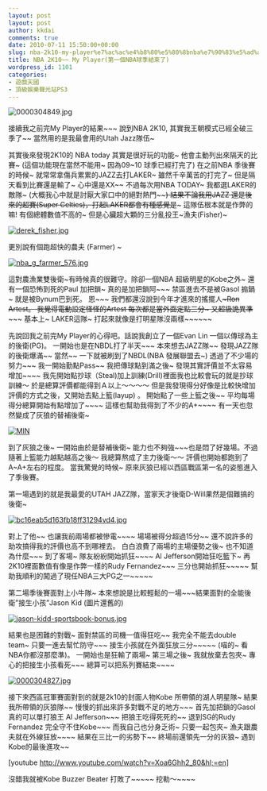 ```yaml
---
layout: post
layout: post
author: kkdai
comments: true
date: 2010-07-11 15:50:00+00:00
slug: nba-2k10-my-player%e7%ac%ac%e4%b8%80%e5%80%8bnba%e7%90%83%e5%ad%a3%e7%b5%90%e6%9d%9f%e4%ba%86
title: NBA 2K10~~ My Player(第一個NBA球季結束了)
wordpress_id: 1101
categories:
- 遊戲天國
- 頂級娛樂聲光站PS3
---
```


![0000304849.jpg](http://farm4.static.flickr.com/3532/4007230886_f103f7ecb0.jpg)

 

接續我之前完My Player的結果~~~ 說到NBA 2K10, 其實我王朝模式已經全破三季了~~ 當然用的是我最會用的Utah Jazz隊伍~

 

其實後來發現2K10的 NBA today 其實是很好玩的功能~ 他會主動列出來隔天的比賽~ (這個功能現在當然不能用~ 因為09~10 球季已經打完了) 在之前NBA 季後賽的時候~ 就常常拿傷兵累累的JAZZ去打LAKER~ 雖然千辛萬苦的打完了~ 但是隔天看到比賽還是輸了~ 心中還是XX~~ 不過每次用NBA TODAY~ 我都選LAKER的敵隊~ (大概我心中就是討厭大家口中的絕對熱門~~~~) 結果不論我用JAZZ 還是後來的超賽(Super Celtics)，打起LAKER都會有種感覺是~~~ 這隊伍根本就是作弊的嘛! 有個總體數值不高的~ 但是心臟超大顆的三分亂投王~漁夫(Fisher)~

 

[![derek_fisher.jpg](http://farm5.static.flickr.com/4136/4769468473_364ceb98e7.jpg)](http://www.flickr.com/photos/27643002@N00/4769468473/)

 

更別說有個跑超快的農夫 (Farmer) ~

 

[![nba_g_farmer_576.jpg](http://farm5.static.flickr.com/4082/4769468757_213e335a0c.jpg)](http://www.flickr.com/photos/27643002@N00/4769468757/)

 

這對農漁業雙後衛~有時候真的很難守。除卻一個NBA 超級明星的Kobe之外~ 還有一個恐怖到死的Paul 加把鎖~ 真的是加把鎖阿~~~ 禁區進去不是被Gasol 搧鍋~ 就是被Bynum巴到死。 恩~~~ 我們都還沒說到今年才進來的搖擺人~~~Ron Artest。 我覺得電動設定怪怪的Artest 每次都是當外面定點三分~ 又超級詭異準~~~~~ 基本上~ LAKER這隊~ 打起來就像是打明星隊沒兩樣~~~~~~

 

先說回我之前完My Player的心得吧。話說我創立了一個Evan Lin 一個以傳球為主的後衛(PG)。 一開始也是在NBDL打了半天~~~ 本來想去JAZZ隊~~ 發現JAZZ隊的後衛爆滿~~ 當然~~ 一下就被刷到了NBDL(NBA 發展聯盟去~) 透過了不少場的努力~~~ 我一開始勤點Pass~~ 我把傳球點到滿之後~ 發現其實評價並不太容易增加~~~~ 我先開始點抄球（Steal)加上訓練(Drill)裡面我也比較會玩的就是抄球訓練～ 於是總算評價都能得到Ａ以上～～～～ 但是我發現得分好像是比較快增加評價的方式之後，又開始去點上籃(layup) 。 開始點了一些上籃之後~~ 平均每場得分總算開始有點增加了~~~~ 這樣也幫助我得到了不少的A+~~~~ 有一天也忽然變成了灰狼的替補後衛~

 

[![MIN](http://static.nba.com.tw/style/images/team/14.gif)](http://www.nba.com.tw/teams/detail/Timberwolves)

 

 

到了灰狼之後~ 一開始由於是替補後衛~ 能力也不夠強~~~也是悶了好幾場。不過隨著上籃能力越點越高之後～ 我總算熬成了主力後衛～～ 評價也開始都跑到了A~A+左右的程度。 當我驚覺的時候~ 原來灰狼已經以西區戰區第一名的姿態進入了季後賽。

 

第一場遇到的就是我最愛的UTAH JAZZ隊，當家天才後衛D-Will果然是個難搞的後衛~ 

 

[![bc16eab5d163fb18ff31294vd4.jpg](http://farm5.static.flickr.com/4080/4769479289_7d5b112fd1.jpg)](http://www.flickr.com/photos/27643002@N00/4769479289/)

 

對上了他~~ 也讓我前兩場都被慘電~~~~ 場場被得分超過15分~~ 還不說許多的助攻搞得我的評價也高不到哪裡去。 白白浪費了兩場的主場優勢之後~ 也不知道為什麼~~~ 到了客場~ 隊友紛紛開始抓狂~~~~ Al Jefferson開始狂吃籃下~ 再2K10裡面數值有像是作弊一樣的Rudy Fernandez~~~ 三分也開始抓狂~~~~~ 幫助我順利的闖過了現任NBA三大PG之一~~~~~

 

 

第二場季後賽面對上小牛隊~ 本來想說是比較輕鬆的一場~~~結果面對的全能後衛”接生小孩”Jason Kid (圖片還舊的)

 

[![jason-kidd-sportsbook-bonus.jpg](http://farm5.static.flickr.com/4079/4770166686_fd5348d94e.jpg)](http://www.flickr.com/photos/27643002@N00/4770166686/)

 

結果也是困難的對戰~ 面對禁區的司機一值得狂吃~~ 我完全不能去double team~ 只要一進去幫忙防守~~~ 接生小孩就在外面狂放三分~~~~~ (喵的~ 看NBA你都沒那麼準)。 一開始也是狂輸了兩場~ 第三場之後~ 我就放棄去包夾~ 專心的把接生小孩看死~~~ 總算可以把系列賽結束~~~~

 

 

 

[![0000304827.jpg](http://farm5.static.flickr.com/4123/4775524421_e8abece5f7.jpg)](http://www.flickr.com/photos/27643002@N00/4775524421/)

 

接下來西區冠軍賽面對到的就是2k10的封面人物Kobe 所帶領的湖人明星隊~ 結果我所帶領的灰狼隊~~ 慢慢的抓出來許多對戰不足的地方~~~ 首先加把鎖的Gasol 真的可以單打狼王 Al Jefferson~~~ 把狼王吃得死死的~~ 退到SG的Rudy Fernandez 完全守不住Kobe~~~ 而我自己也分身乏術~ 只要一起包夾~ 漁夫跟農夫就在外線狂放~~~~ 結果在三比一的劣勢下~~ 終場前還領先一分的灰狼~ 遇到Kobe的最後進攻~~

 

[youtube http://www.youtube.com/watch?v=Xoa6Ghh2_80&hl;=en]

 

 

沒錯我就被Kobe Buzzer Beater 打敗了~~~~~ 挖勒～~~~~
